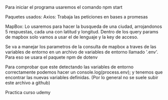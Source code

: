 Para iniciar el programa usaremos el comando npm start


Paquetes usados:
Axios: Trabaja las peticiones en bases a promesas 

MapBox: Lo usaremos para hacer la busqueda de una ciudad, arrojandonos 5 respuestas, cada una con latitud y longitud. Dentro de los query params de mapbox solo vamos a usar el de lenguaje y la key de acceso.

Se va a manejar los parametros de la consulta de mapbox a traves de las variables de entorno en un archivo de variables de entorno llamado '.env'. Para eso se usara el paquete npm de dotenv

Para comprobar que este detectando las variables de entorno correctamente podemos hacer un console.log(process.env); y tenemos que encontrar las nuevas variables definidas. (Por lo general no se suele subir este archivo a github)

Practica curso udemy